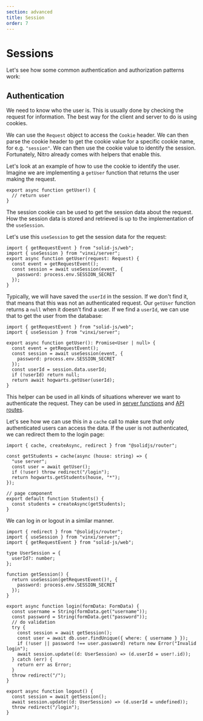 ```yaml
---
section: advanced
title: Session
order: 7
---
```


# Sessions

Let's see how some common authentication and authorization patterns work:

## Authentication

We need to know who the user is. This is usually done by checking the request for information. The best way for the client and server to do is using cookies.

We can use the `Request` object to access the `Cookie` header. We can then parse the cookie header to get the cookie value for a specific cookie name, for e.g. `"session"`. We can then use the cookie value to identify the session. Fortunately, Nitro already comes with helpers that enable this.

Let's look at an example of how to use the cookie to identify the user. Imagine we are implementing a `getUser` function that returns the user making the request.

```tsx {6} filename="/lib/session.ts"
export async function getUser() {
  // return user
}
```

The session cookie can be used to get the session data about the request. How the session data is stored and retrieved is up to the implementation of the `useSession`.

Let's use this `useSession` to get the session data for the request:

```tsx filename="/lib/session.ts"
import { getRequestEvent } from "solid-js/web";
import { useSession } from "vinxi/server";
export async function getUser(request: Request) {
  const event = getRequestEvent();
  const session = await useSession(event, {
    password: process.env.SESSION_SECRET
  });
}
```

Typically, we will have saved the `userId` in the session. If we don't find it, that means that this was not an authenticated request. Our `getUser` function returns a `null` when it doesn't find a user. If we find a `userId`, we can use that to get the user from the database:

```tsx filename="/lib/session.ts"
import { getRequestEvent } from "solid-js/web";
import { useSession } from "vinxi/server";

export async function getUser(): Promise<User | null> {
  const event = getRequestEvent();
  const session = await useSession(event, {
    password: process.env.SESSION_SECRET
  });
  const userId = session.data.userId;
  if (!userId) return null;
  return await hogwarts.getUser(userId);
}
```

This helper can be used in all kinds of situations wherever we want to authenticate the request. They can be used in [server functions][serverfunctions] and [API routes][apiroutes].

Let's see how we can use this in a `cache` call to make sure that only authenticated users can access the data. If the user is not authenticated, we can redirect them to the login page:

```tsx filename="/routes/api/[house]/admin.ts"
import { cache, createAsync, redirect } from "@solidjs/router";

const getStudents = cache(async (house: string) => {
  "use server";
  const user = await getUser();
  if (!user) throw redirect("/login");
  return hogwarts.getStudents(house, "*");
});

// page component
export default function Students() {
  const students = createAsync(getStudents);
}
```

We can log in or logout in a similar manner.

```tsx filename="/routes/session.server.ts"
import { redirect } from "@solidjs/router";
import { useSession } from "vinxi/server";
import { getRequestEvent } from "solid-js/web";

type UserSession = {
  userId?: number;
};

function getSession() {
  return useSession(getRequestEvent()!, {
    password: process.env.SESSION_SECRET
  });
}

export async function login(formData: FormData) {
  const username = String(formData.get("username"));
  const password = String(formData.get("password"));
  // do validation
  try {
    const session = await getSession();
    const user = await db.user.findUnique({ where: { username } });
    if (!user || password !== user.password) return new Error("Invalid login");
    await session.update((d: UserSession) => (d.userId = user!.id));
  } catch (err) {
    return err as Error;
  }
  throw redirect("/");
}

export async function logout() {
  const session = await getSession();
  await session.update((d: UserSession) => (d.userId = undefined));
  throw redirect("/login");
}
```

[serverfunctions]: /docs/server-functions
[apiroutes]: /docs/api-routes
